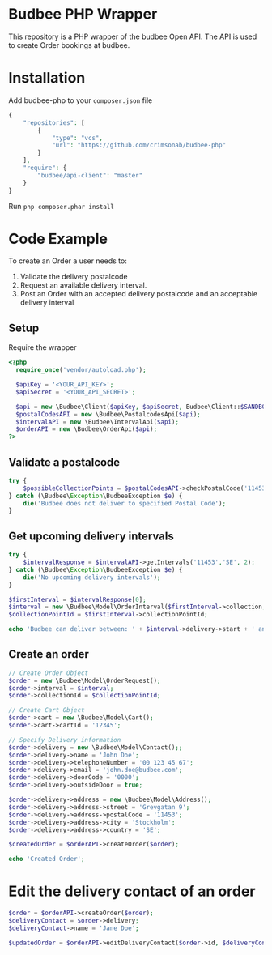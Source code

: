 # Budbee PHP Wrapper
This repository is a PHP wrapper of the budbee Open API. The API is used to create Order bookings at budbee.

# Installation
Add budbee-php to your `composer.json` file

```php
{
    "repositories": [
        {
            "type": "vcs",
            "url": "https://github.com/crimsonab/budbee-php"
        }
    ],
    "require": {
        "budbee/api-client": "master"
    }
}
```

Run ```php composer.phar install```

# Code Example

To create an Order a user needs to:
 1. Validate the delivery postalcode
 2. Request an available delivery interval.
 3. Post an Order with an accepted delivery postalcode and an acceptable delivery interval

## Setup

Require the wrapper

```php
<?php
  require_once('vendor/autoload.php');

  $apiKey = '<YOUR_API_KEY>';
  $apiSecret = '<YOUR_API_SECRET>';

  $api = new \Budbee\Client($apiKey, $apiSecret, Budbee\Client::$SANDBOX);
  $postalCodesAPI = new \Budbee\PostalcodesApi($api);
  $intervalAPI = new \Budbee\IntervalApi($api);
  $orderAPI = new \Budbee\OrderApi($api);
?>
```

## Validate a postalcode

```php
try {
    $possibleCollectionPoints = $postalCodesAPI->checkPostalCode('11453','SE');
} catch (\Budbee\Exception\BudbeeException $e) {
    die('Budbee does not deliver to specified Postal Code');
}
```

## Get upcoming delivery intervals

```php
try {
    $intervalResponse = $intervalAPI->getIntervals('11453','SE', 2);
} catch (\Budbee\Exception\BudbeeException $e) {
    die('No upcoming delivery intervals');
}

$firstInterval = $intervalResponse[0];
$interval = new \Budbee\Model\OrderInterval($firstInterval->collection, $firstInterval->delivery);
$collectionPointId = $firstInterval->collectionPointId;

echo 'Budbee can deliver between: ' + $interval->delivery->start + ' and ' + $interval->delivery->stop;

```

## Create an order

```php
// Create Order Object
$order = new \Budbee\Model\OrderRequest();
$order->interval = $interval;
$order->collectionId = $collectionPointId;

// Create Cart Object
$order->cart = new \Budbee\Model\Cart();
$order->cart->cartId = '12345';

// Specify Delivery information
$order->delivery = new \Budbee\Model\Contact();;
$order->delivery->name = 'John Doe';
$order->delivery->telephoneNumber = '00 123 45 67';
$order->delivery->email = 'john.doe@budbee.com';
$order->delivery->doorCode = '0000';
$order->delivery->outsideDoor = true;

$order->delivery->address = new \Budbee\Model\Address();
$order->delivery->address->street = 'Grevgatan 9';
$order->delivery->address->postalCode = '11453';
$order->delivery->address->city = 'Stockholm';
$order->delivery->address->country = 'SE';

$createdOrder = $orderAPI->createOrder($order);

echo 'Created Order';
```

# Edit the delivery contact of an order

```php
$order = $orderAPI->createOrder($order);
$deliveryContact = $order->delivery;
$deliveryContact->name = 'Jane Doe';

$updatedOrder = $orderAPI->editDeliveryContact($order->id, $deliveryContact);
```
